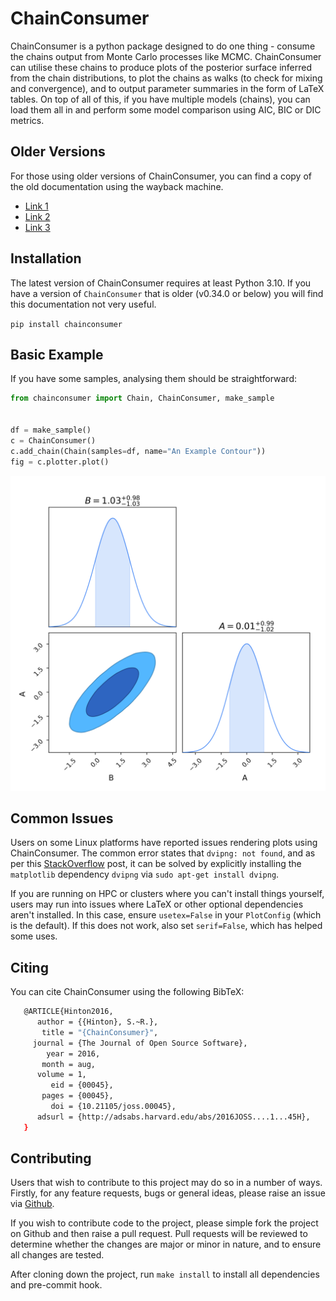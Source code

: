 # ChainConsumer


ChainConsumer is a python package designed to do one thing - consume the chains output from Monte Carlo processes like MCMC. ChainConsumer can utilise these chains to produce plots of the posterior surface inferred from the chain distributions, to plot the chains as walks (to check for mixing and convergence), and to output parameter summaries in the form of LaTeX tables. On top of all of this, if you have multiple models (chains), you can load them all in and perform some model comparison using AIC, BIC or DIC metrics.

## Older Versions

For those using older versions of ChainConsumer, you can find a copy of the old documentation using the wayback machine.

* [Link 1](https://web.archive.org/web/20220616191528/https://samreay.github.io/ChainConsumer/)
* [Link 2](https://web.archive.org/web/20220327090418/https://samreay.github.io/ChainConsumer/)
* [Link 3](https://web.archive.org/web/20220816010459/https://samreay.github.io/ChainConsumer/)

## Installation

The latest version of ChainConsumer requires at least Python 3.10. If you have a version of `ChainConsumer` that is older (v0.34.0 or below)
you will find this documentation not very useful.

`pip install chainconsumer`

## Basic Example

If you have some samples, analysing them should be straightforward:

```python
from chainconsumer import Chain, ChainConsumer, make_sample


df = make_sample()
c = ChainConsumer()
c.add_chain(Chain(samples=df, name="An Example Contour"))
fig = c.plotter.plot()
```

![](resources/example.png)


## Common Issues

Users on some Linux platforms have reported issues rendering plots using ChainConsumer. The common error states that `dvipng: not found`, and as per this [StackOverflow](http://stackoverflow.com/a/32915992/3339667)
post, it can be solved by explicitly installing the `matplotlib` dependency `dvipng` via `sudo apt-get install dvipng`.

If you are running on HPC or clusters where you can't install things yourself,
users may run into issues where LaTeX or other optional dependencies aren't installed. In this case, ensure `usetex=False` in your `PlotConfig` (which is the default). If this does not work, also set `serif=False`, which has helped some uses.

## Citing


You can cite ChainConsumer using the following BibTeX:

```bash
   @ARTICLE{Hinton2016,
      author = {{Hinton}, S.~R.},
       title = "{ChainConsumer}",
     journal = {The Journal of Open Source Software},
        year = 2016,
       month = aug,
      volume = 1,
         eid = {00045},
       pages = {00045},
         doi = {10.21105/joss.00045},
      adsurl = {http://adsabs.harvard.edu/abs/2016JOSS....1...45H},
   }
```

## Contributing


Users that wish to contribute to this project may do so in a number of ways.
Firstly, for any feature requests, bugs or general ideas, please raise an issue via [Github](https://github.com/samreay/ChainConsumer/issues).

If you wish to contribute code to the project, please simple fork the project on Github and then raise a pull request. Pull requests will be reviewed to determine whether the changes are major or minor in nature, and to ensure all changes are tested.

After cloning down the project, run `make install` to install all dependencies and pre-commit hook.